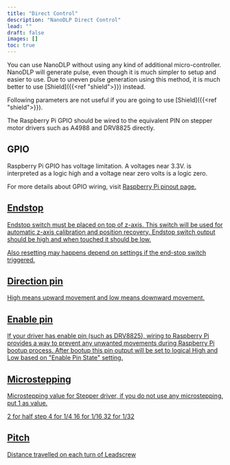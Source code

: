 ```yaml
---
title: "Direct Control"
description: "NanoDLP Direct Control"
lead: ""
draft: false
images: []
toc: true
---
```


You can use NanoDLP without using any kind of additional micro-controller. NanoDLP will generate pulse, even though it is much simpler to setup and easier to use. Due to uneven pulse generation using this method, it is much better to use [Shield]({{<ref "shield">}}) instead.

Following parameters are not useful if you are going to use [Shield]({{<ref "shield">}}).

The Raspberry Pi GPIO should be wired to the equivalent PIN on stepper motor drivers such as A4988 and DRV8825 directly.

## GPIO
Raspberry Pi GPIO has voltage limitation. A voltages near 3.3V. is interpreted as a logic high and a voltage near zero volts is a logic zero.

For more details about GPIO wiring, visit <a href="https://pinout.xyz/">Raspberry Pi pinout page.

## Endstop

Endstop switch must be placed on top of z-axis. This switch will be used for automatic z-axis calibration and position recovery. Endstop switch output should be high and when touched it should be low.

Also resetting may happens depend on settings if the end-stop switch triggered.

## Direction pin

High means upward movement and low means downward movement.

## Enable pin

If your driver has enable pin (such as DRV8825), wiring to Raspberry Pi provides a way to prevent any unwanted movements during Raspberry Pi bootup process. After bootup this pin output will be set to logical High and Low based on "Enable Pin State" setting.

## Microstepping

Microstepping value for Stepper driver, if you do not use any microstepping, put 1 as value.

2 for half step 
4 for 1/4
16 for 1/16
32 for 1/32

## Pitch

Distance travelled on each turn of Leadscrew
